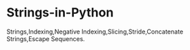 # Strings-in-Python
Strings,Indexing,Negative Indexing,Slicing,Stride,Concatenate Strings,Escape Sequences.
